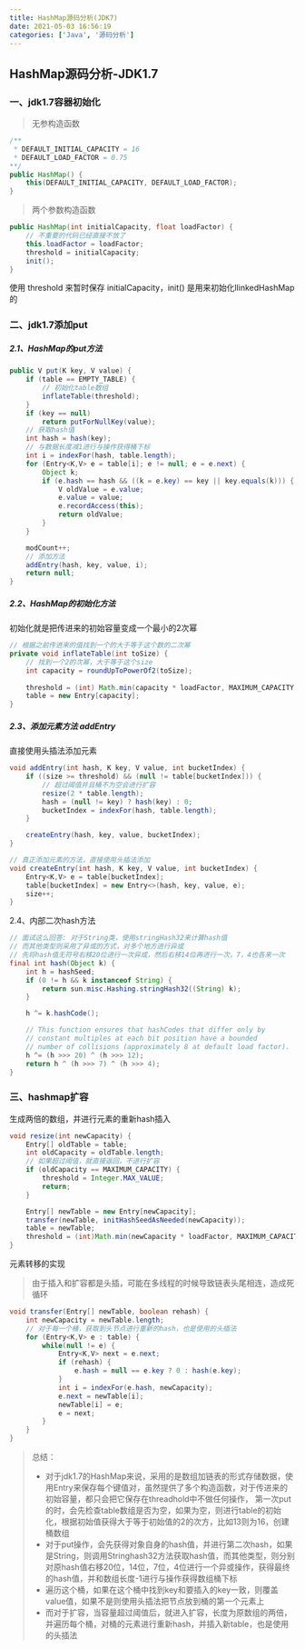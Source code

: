 ```yaml
---
title: HashMap源码分析(JDK7)
date: 2021-05-03 16:56:19
categories: ['Java', '源码分析']
---
```


## HashMap源码分析-JDK1.7

### 一、jdk1.7容器初始化

> 无参构造函数

```java
/**
 * DEFAULT_INITIAL_CAPACITY = 16
 * DEFAULT_LOAD_FACTOR = 0.75
**/
public HashMap() {
    this(DEFAULT_INITIAL_CAPACITY, DEFAULT_LOAD_FACTOR);
}
```

> 两个参数构造函数

```java
public HashMap(int initialCapacity, float loadFactor) {
	// 不重要的代码已经直接不放了
    this.loadFactor = loadFactor;
    threshold = initialCapacity;
    init();
}
```

使用 threshold 来暂时保存 initialCapacity，init() 是用来初始化llinkedHashMap的

### 二、jdk1.7添加put

##### 2.1、HashMap的put方法

```JAVA
public V put(K key, V value) {
    if (table == EMPTY_TABLE) {
        // 初始化table数组
        inflateTable(threshold);
    }
    if (key == null)
        return putForNullKey(value);
    // 获取hash值
    int hash = hash(key);
    // 与数据长度减1进行与操作获得桶下标
    int i = indexFor(hash, table.length);
    for (Entry<K,V> e = table[i]; e != null; e = e.next) {
        Object k;
        if (e.hash == hash && ((k = e.key) == key || key.equals(k))) {
            V oldValue = e.value;
            e.value = value;
            e.recordAccess(this);
            return oldValue;
        }
    }

    modCount++;
    // 添加方法
    addEntry(hash, key, value, i);
    return null;
}
```

##### 2.2、HashMap的初始化方法

初始化就是把传进来的初始容量变成一个最小的2次幂

```java
// 根据之前传进来的值找到一个的大于等于这个数的二次幂
private void inflateTable(int toSize) {
    // 找到一个2的次幂，大于等于这个size
    int capacity = roundUpToPowerOf2(toSize);
	
    threshold = (int) Math.min(capacity * loadFactor, MAXIMUM_CAPACITY + 1);
    table = new Entry[capacity];
}
```

##### 2.3、添加元素方法 addEntry

直接使用头插法添加元素

```java
void addEntry(int hash, K key, V value, int bucketIndex) {
    if ((size >= threshold) && (null != table[bucketIndex])) {
        // 超过阈值并且桶不为空会进行扩容
        resize(2 * table.length);
        hash = (null != key) ? hash(key) : 0;
        bucketIndex = indexFor(hash, table.length);
    }

    createEntry(hash, key, value, bucketIndex);
}

// 真正添加元素的方法，直接使用头插法添加
void createEntry(int hash, K key, V value, int bucketIndex) {
    Entry<K,V> e = table[bucketIndex];
    table[bucketIndex] = new Entry<>(hash, key, value, e);
    size++;
}
```

2.4、内部二次hash方法

```java
// 面试这么回答: 对于String类，使用stringHash32来计算hash值
// 而其他类型则采用了异或的方式，对多个地方进行异或
// 先将hash值无符号右移20位进行一次异或，然后右移14位再进行一次，7，4也各来一次
final int hash(Object k) {
    int h = hashSeed;
    if (0 != h && k instanceof String) {
        return sun.misc.Hashing.stringHash32((String) k);
    }

    h ^= k.hashCode();

    // This function ensures that hashCodes that differ only by
    // constant multiples at each bit position have a bounded
    // number of collisions (approximately 8 at default load factor).
    h ^= (h >>> 20) ^ (h >>> 12);
    return h ^ (h >>> 7) ^ (h >>> 4);
}
```

### 三、hashmap扩容

生成两倍的数组，并进行元素的重新hash插入

```java
void resize(int newCapacity) {
    Entry[] oldTable = table;
    int oldCapacity = oldTable.length;
    // 如果超过阈值，就直接返回，不进行扩容
    if (oldCapacity == MAXIMUM_CAPACITY) {
        threshold = Integer.MAX_VALUE;
        return;
    }

    Entry[] newTable = new Entry[newCapacity];
    transfer(newTable, initHashSeedAsNeeded(newCapacity));
    table = newTable;
    threshold = (int)Math.min(newCapacity * loadFactor, MAXIMUM_CAPACITY + 1);
}
```

元素转移的实现

> 由于插入和扩容都是头插，可能在多线程的时候导致链表头尾相连，造成死循环

```java
void transfer(Entry[] newTable, boolean rehash) {
    int newCapacity = newTable.length;
    // 对于每一个桶，获取到头节点进行重新的hash，也是使用的头插法
    for (Entry<K,V> e : table) {
        while(null != e) {
            Entry<K,V> next = e.next;
            if (rehash) {
                e.hash = null == e.key ? 0 : hash(e.key);
            }
            int i = indexFor(e.hash, newCapacity);
            e.next = newTable[i];
            newTable[i] = e;
            e = next;
        }
    }
}
```

> 总结：
>
> - 对于jdk1.7的HashMap来说，采用的是数组加链表的形式存储数据，使用Entry来保存每个键值对，虽然提供了多个构造函数，对于传进来的初始容量，都只会把它保存在threadhold中不做任何操作， 第一次put的时，会先检查table数组是否为空，如果为空，则进行table的初始化，根据初始值获得大于等于初始值的2的次方，比如13则为16，创建桶数组
> - 对于put操作，会先获得对象自身的hash值，并进行第二次hash，如果是String，则调用Stringhash32方法获取hash值，而其他类型，则分别对原hash值右移20位，14位，7位，4位进行一个异或操作，获得最终的hash值，并和数组长度-1进行与操作获得数组桶下标
> - 遍历这个桶，如果在这个桶中找到key和要插入的key一致，则覆盖value值，如果不是则使用头插法把节点放到桶的第一个元素上
> - 而对于扩容，当容量超过阈值后，就进入扩容，长度为原数组的两倍，并遍历每个桶，对桶的元素进行重新hash，并插入新table，也是使用的头插法